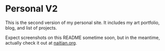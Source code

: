 # Personal V2

This is the second version of my personal site. It includes my art portfolio,
blog, and list of projects.

Expect screenshots on this README sometime soon, but in the meantime, actually
check it out at [naitian.org](https://naitian.org).
